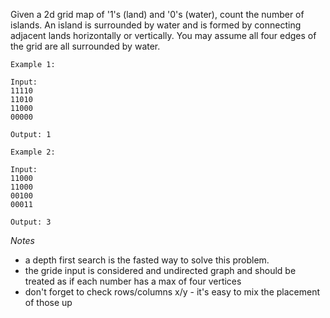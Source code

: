 Given a 2d grid map of '1's (land) and '0's (water), count the number of islands. An island is surrounded by water and is formed by connecting adjacent lands horizontally or vertically. You may assume all four edges of the grid are all surrounded by water.

```
Example 1:

Input:
11110
11010
11000
00000

Output: 1
```

```
Example 2:

Input:
11000
11000
00100
00011

Output: 3
```

*Notes*
- a depth first search is the fasted way to solve this problem.
- the gride input is considered and undirected graph and should be treated as if each
number has a max of four vertices
- don't forget to check rows/columns x/y - it's easy to mix the placement of those up
